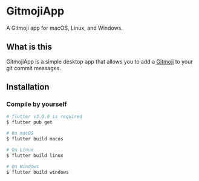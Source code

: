 # GitmojiApp

A Gitmoji app for macOS, Linux, and Windows.

## What is this

GitmojiApp is a simple desktop app that allows you to add a [Gitmoji](https://gitmoji.dev) to your git commit messages.

## Installation

### Compile by yourself

```bash
# flutter v3.0.0 is required
$ flutter pub get

# On macOS
$ flutter build macos

# On Linux
$ flutter build linux

# On Windows
$ flutter build windows
```
